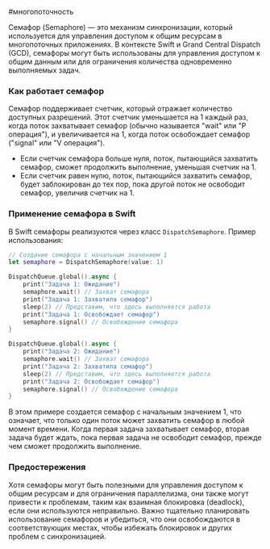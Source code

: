 #многопоточность

Семафор (Semaphore) — это механизм синхронизации, который используется для управления доступом к общим ресурсам в многопоточных приложениях. В контексте Swift и Grand Central Dispatch (GCD), семафоры могут быть использованы для управления доступом к общим данным или для ограничения количества одновременно выполняемых задач.

### Как работает семафор

Семафор поддерживает счетчик, который отражает количество доступных разрешений. Этот счетчик уменьшается на 1 каждый раз, когда поток захватывает семафор (обычно называется "wait" или "P операция"), и увеличивается на 1, когда поток освобождает семафор ("signal" или "V операция").

- Если счетчик семафора больше нуля, поток, пытающийся захватить семафор, сможет продолжить выполнение, уменьшая счетчик на 1.
- Если счетчик равен нулю, поток, пытающийся захватить семафор, будет заблокирован до тех пор, пока другой поток не освободит семафор, увеличив счетчик на 1.

### Применение семафора в Swift

В Swift семафоры реализуются через класс `DispatchSemaphore`. Пример использования:

```swift
// Создание семафора с начальным значением 1
let semaphore = DispatchSemaphore(value: 1)

DispatchQueue.global().async {
    print("Задача 1: Ожидание")
    semaphore.wait() // Захват семафора
    print("Задача 1: Захватила семафор")
    sleep(2) // Представим, что здесь выполняется работа
    print("Задача 1: Освобождает семафор")
    semaphore.signal() // Освобождение семафора
}

DispatchQueue.global().async {
    print("Задача 2: Ожидание")
    semaphore.wait() // Захват семафора
    print("Задача 2: Захватила семафор")
    sleep(2) // Представим, что здесь выполняется работа
    print("Задача 2: Освобождает семафор")
    semaphore.signal() // Освобождение семафора
}
```

В этом примере создается семафор с начальным значением 1, что означает, что только один поток может захватить семафор в любой момент времени. Когда первая задача захватывает семафор, вторая задача будет ждать, пока первая задача не освободит семафор, прежде чем сможет продолжить выполнение.

### Предостережения

Хотя семафоры могут быть полезными для управления доступом к общим ресурсам и для ограничения параллелизма, они также могут привести к проблемам, таким как взаимная блокировка (deadlock), если они используются неправильно. Важно тщательно планировать использование семафоров и убедиться, что они освобождаются в соответствующих местах, чтобы избежать блокировок и других проблем с синхронизацией.